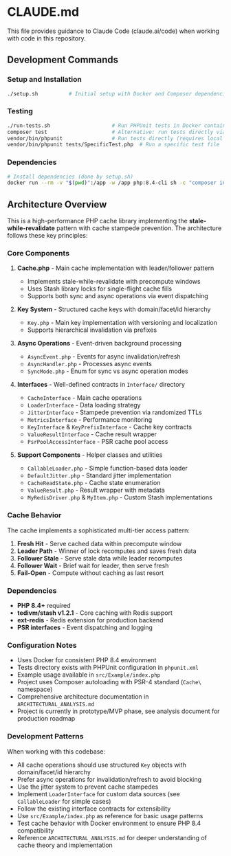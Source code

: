 # CLAUDE.md

This file provides guidance to Claude Code (claude.ai/code) when working with code in this repository.

## Development Commands

### Setup and Installation
```bash
./setup.sh          # Initial setup with Docker and Composer dependencies
```

### Testing
```bash
./run-tests.sh                    # Run PHPUnit tests in Docker container
composer test                     # Alternative: run tests directly via Composer script
vendor/bin/phpunit                # Run tests directly (requires local PHP 8.4)
vendor/bin/phpunit tests/SpecificTest.php  # Run a specific test file
```

### Dependencies
```bash
# Install dependencies (done by setup.sh)
docker run --rm -v "$(pwd)":/app -w /app php:8.4-cli sh -c "composer install --ignore-platform-reqs"
```

## Architecture Overview

This is a high-performance PHP cache library implementing the **stale-while-revalidate** pattern with cache stampede prevention. The architecture follows these key principles:

### Core Components

1. **Cache.php** - Main cache implementation with leader/follower pattern
   - Implements stale-while-revalidate with precompute windows
   - Uses Stash library locks for single-flight cache fills
   - Supports both sync and async operations via event dispatching

2. **Key System** - Structured cache keys with domain/facet/id hierarchy
   - `Key.php` - Main key implementation with versioning and localization
   - Supports hierarchical invalidation via prefixes

3. **Async Operations** - Event-driven background processing
   - `AsyncEvent.php` - Events for async invalidation/refresh
   - `AsyncHandler.php` - Processes async events
   - `SyncMode.php` - Enum for sync vs async operation modes

4. **Interfaces** - Well-defined contracts in `Interface/` directory
   - `CacheInterface` - Main cache operations
   - `LoaderInterface` - Data loading strategy
   - `JitterInterface` - Stampede prevention via randomized TTLs
   - `MetricsInterface` - Performance monitoring
   - `KeyInterface` & `KeyPrefixInterface` - Cache key contracts
   - `ValueResultInterface` - Cache result wrapper
   - `PsrPoolAccessInterface` - PSR cache pool access

5. **Support Components** - Helper classes and utilities
   - `CallableLoader.php` - Simple function-based data loader
   - `DefaultJitter.php` - Standard jitter implementation
   - `CacheReadState.php` - Cache state enumeration
   - `ValueResult.php` - Result wrapper with metadata
   - `MyRedisDriver.php` & `MyItem.php` - Custom Stash implementations

### Cache Behavior

The cache implements a sophisticated multi-tier access pattern:

1. **Fresh Hit** - Serve cached data within precompute window
2. **Leader Path** - Winner of lock recomputes and saves fresh data
3. **Follower Stale** - Serve stale data while leader recomputes
4. **Follower Wait** - Brief wait for leader, then serve fresh
5. **Fail-Open** - Compute without caching as last resort

### Dependencies

- **PHP 8.4+** required
- **tedivm/stash v1.2.1** - Core caching with Redis support
- **ext-redis** - Redis extension for production backend
- **PSR interfaces** - Event dispatching and logging

### Configuration Notes

- Uses Docker for consistent PHP 8.4 environment
- Tests directory exists with PHPUnit configuration in `phpunit.xml`
- Example usage available in `src/Example/index.php`
- Project uses Composer autoloading with PSR-4 standard (`Cache\` namespace)
- Comprehensive architecture documentation in `ARCHITECTURAL_ANALYSIS.md`
- Project is currently in prototype/MVP phase, see analysis document for production roadmap

### Development Patterns

When working with this codebase:
- All cache operations should use structured `Key` objects with domain/facet/id hierarchy
- Prefer async operations for invalidation/refresh to avoid blocking
- Use the jitter system to prevent cache stampedes
- Implement `LoaderInterface` for custom data sources (see `CallableLoader` for simple cases)
- Follow the existing interface contracts for extensibility
- Use `src/Example/index.php` as reference for basic usage patterns
- Test cache behavior with Docker environment to ensure PHP 8.4 compatibility
- Reference `ARCHITECTURAL_ANALYSIS.md` for deeper understanding of cache theory and implementation